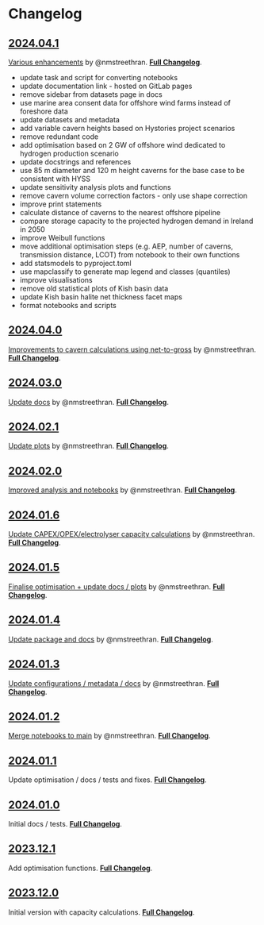 # Changelog

## [2024.04.1](https://github.com/wind-to-hydrogen-toolkit/hydrogen-salt-storage/tree/2024.04.1)

[Various enhancements](https://github.com/wind-to-hydrogen-toolkit/hydrogen-salt-storage/pull/10) by @nmstreethran.
[**Full Changelog**](https://github.com/wind-to-hydrogen-toolkit/hydrogen-salt-storage/compare/2024.04.0...2024.04.1).

- update task and script for converting notebooks
- update documentation link - hosted on GitLab pages
- remove sidebar from datasets page in docs
- use marine area consent data for offshore wind farms instead of foreshore data
- update datasets and metadata
- add variable cavern heights based on Hystories project scenarios
- remove redundant code
- add optimisation based on 2 GW of offshore wind dedicated to hydrogen production scenario
- update docstrings and references
- use 85 m diameter and 120 m height caverns for the base case to be consistent with HYSS
- update sensitivity analysis plots and functions
- remove cavern volume correction factors - only use shape correction
- improve print statements
- calculate distance of caverns to the nearest offshore pipeline
- compare storage capacity to the projected hydrogen demand in Ireland in 2050
- improve Weibull functions
- move additional optimisation steps (e.g. AEP, number of caverns, transmission distance, LCOT) from notebook to their own functions
- add statsmodels to pyproject.toml
- use mapclassify to generate map legend and classes (quantiles)
- improve visualisations
- remove old statistical plots of Kish basin data
- update Kish basin halite net thickness facet maps
- format notebooks and scripts

## [2024.04.0](https://github.com/wind-to-hydrogen-toolkit/hydrogen-salt-storage/tree/2024.04.0)

[Improvements to cavern calculations using net-to-gross](https://github.com/wind-to-hydrogen-toolkit/hydrogen-salt-storage/pull/9) by @nmstreethran.
[**Full Changelog**](https://github.com/wind-to-hydrogen-toolkit/hydrogen-salt-storage/compare/2024.03.0...2024.04.0).

## [2024.03.0](https://github.com/wind-to-hydrogen-toolkit/hydrogen-salt-storage/tree/2024.03.0)

[Update docs](https://github.com/wind-to-hydrogen-toolkit/hydrogen-salt-storage/pull/8) by @nmstreethran.
[**Full Changelog**](https://github.com/wind-to-hydrogen-toolkit/hydrogen-salt-storage/compare/2024.02.1...2024.03.0).

## [2024.02.1](https://github.com/wind-to-hydrogen-toolkit/hydrogen-salt-storage/tree/2024.02.1)

[Update plots](https://github.com/wind-to-hydrogen-toolkit/hydrogen-salt-storage/pull/7) by @nmstreethran.
[**Full Changelog**](https://github.com/wind-to-hydrogen-toolkit/hydrogen-salt-storage/compare/2024.02.0...2024.02.1).

## [2024.02.0](https://github.com/wind-to-hydrogen-toolkit/hydrogen-salt-storage/tree/2024.02.0)

[Improved analysis and notebooks](https://github.com/wind-to-hydrogen-toolkit/hydrogen-salt-storage/pull/6) by @nmstreethran.
[**Full Changelog**](https://github.com/wind-to-hydrogen-toolkit/hydrogen-salt-storage/compare/2024.01.6...2024.02.0).

## [2024.01.6](https://github.com/wind-to-hydrogen-toolkit/hydrogen-salt-storage/tree/2024.01.6)

[Update CAPEX/OPEX/electrolyser capacity calculations](https://github.com/wind-to-hydrogen-toolkit/hydrogen-salt-storage/pull/5) by @nmstreethran.
[**Full Changelog**](https://github.com/wind-to-hydrogen-toolkit/hydrogen-salt-storage/compare/2024.01.5...2024.01.6).

## [2024.01.5](https://github.com/wind-to-hydrogen-toolkit/hydrogen-salt-storage/tree/2024.01.5)

[Finalise optimisation + update docs / plots](https://github.com/wind-to-hydrogen-toolkit/hydrogen-salt-storage/pull/4) by @nmstreethran.
[**Full Changelog**](https://github.com/wind-to-hydrogen-toolkit/hydrogen-salt-storage/compare/2024.01.4...2024.01.5).

## [2024.01.4](https://github.com/wind-to-hydrogen-toolkit/hydrogen-salt-storage/tree/2024.01.4)

[Update package and docs](https://github.com/wind-to-hydrogen-toolkit/hydrogen-salt-storage/pull/3) by @nmstreethran.
[**Full Changelog**](https://github.com/wind-to-hydrogen-toolkit/hydrogen-salt-storage/compare/2024.01.3...2024.01.4).

## [2024.01.3](https://github.com/wind-to-hydrogen-toolkit/hydrogen-salt-storage/tree/2024.01.3)

[Update configurations / metadata / docs](https://github.com/wind-to-hydrogen-toolkit/hydrogen-salt-storage/pull/2) by @nmstreethran.
[**Full Changelog**](https://github.com/wind-to-hydrogen-toolkit/hydrogen-salt-storage/compare/2024.01.2...2024.01.3).

## [2024.01.2](https://github.com/wind-to-hydrogen-toolkit/hydrogen-salt-storage/tree/2024.01.2)

[Merge notebooks to main](https://github.com/wind-to-hydrogen-toolkit/hydrogen-salt-storage/pull/1) by @nmstreethran.
[**Full Changelog**](https://github.com/wind-to-hydrogen-toolkit/hydrogen-salt-storage/compare/2024.01.1...2024.01.2).

## [2024.01.1](https://github.com/wind-to-hydrogen-toolkit/hydrogen-salt-storage/tree/2024.01.1)

Update optimisation / docs / tests and fixes.
[**Full Changelog**](https://github.com/wind-to-hydrogen-toolkit/hydrogen-salt-storage/compare/2024.01.0...2024.01.1).

## [2024.01.0](https://github.com/wind-to-hydrogen-toolkit/hydrogen-salt-storage/tree/2024.01.0)

Initial docs / tests.
[**Full Changelog**](https://github.com/wind-to-hydrogen-toolkit/hydrogen-salt-storage/compare/2023.12.1...2024.01.0).

## [2023.12.1](https://github.com/wind-to-hydrogen-toolkit/hydrogen-salt-storage/tree/2022.12.1)

Add optimisation functions.
[**Full Changelog**](https://github.com/wind-to-hydrogen-toolkit/hydrogen-salt-storage/compare/2023.12.0...2023.12.1).

## [2023.12.0](https://github.com/wind-to-hydrogen-toolkit/hydrogen-salt-storage/tree/2022.12.0)

Initial version with capacity calculations.
[**Full Changelog**](https://github.com/wind-to-hydrogen-toolkit/hydrogen-salt-storage/commits/2023.12.0).
